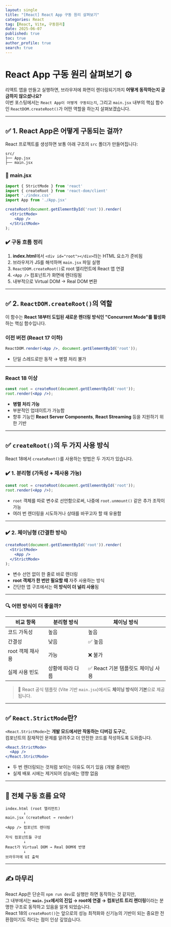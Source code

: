 ```yaml
---
layout: single
title: "[React] React App 구동 원리 살펴보기"
categories: React
tag: [React, Vite, 구동원리]
date: 2025-06-07
published: true
toc: true
author_profile: true
search: true
---
```


# React App 구동 원리 살펴보기 ⚙️

리액트 앱을 만들고 실행하면, 브라우저에 화면이 렌더링되기까지 **어떻게 동작하는지 궁금하지 않으셨나요?**  
이번 포스팅에서는 `React App이 어떻게 구동되는지`, 그리고 `main.jsx` 내부의 핵심 함수인 `ReactDOM.createRoot()`가 어떤 역할을 하는지 살펴보겠습니다.

---

## ✅ 1. React App은 어떻게 구동되는 걸까?

React 프로젝트를 생성하면 보통 아래 구조의 `src` 폴더가 만들어집니다:

```
src/
├── App.jsx
├── main.jsx
```

### 📁 main.jsx

```jsx
import { StrictMode } from 'react'
import { createRoot } from 'react-dom/client'
import './index.css'
import App from './App.jsx'

createRoot(document.getElementById('root')).render(
  <StrictMode>
    <App />
  </StrictMode>
);
```

### ✔️ 구동 흐름 정리

1. **index.html**에서 `<div id="root"></div>`라는 HTML 요소가 준비됨
2. 브라우저가 JS를 해석하며 `main.jsx` 파일 실행
3. `ReactDOM.createRoot()`로 root 엘리먼트에 React 앱 연결
4. `<App />` 컴포넌트가 화면에 렌더링됨
5. 내부적으로 Virtual DOM → Real DOM 변환

---

## ✅ 2. `ReactDOM.createRoot()`의 역할

이 함수는 **React 18부터 도입된 새로운 렌더링 방식인 "Concurrent Mode"를 활성화**하는 핵심 함수입니다.

### 이전 버전 (React 17 이하)

```jsx
ReactDOM.render(<App />, document.getElementById('root'));
```

- 단일 스레드로만 동작 → 병렬 처리 불가

---

### React 18 이상

```jsx
const root = createRoot(document.getElementById('root'));
root.render(<App />);
```

- **병렬 처리 가능**
- 부분적인 업데이트가 가능함
- 향후 기능인 **React Server Components**, **React Streaming** 등을 지원하기 위한 기반

---

## ✅ `createRoot()`의 두 가지 사용 방식

React 18에서 `createRoot()`를 사용하는 방법은 두 가지가 있습니다.

### ✔️ 1. 분리형 (가독성 + 재사용 가능)

```jsx
const root = createRoot(document.getElementById('root'));
root.render(<App />);
```

- `root` 객체를 따로 변수로 선언함으로써, 나중에 `root.unmount()` 같은 추가 조작이 가능
- 여러 번 렌더링을 시도하거나 상태를 바꾸고자 할 때 유용함

---

### ✔️ 2. 체이닝형 (간결한 방식)

```jsx
createRoot(document.getElementById('root')).render(
  <StrictMode>
    <App />
  </StrictMode>
);
```

- 변수 선언 없이 한 줄로 바로 렌더링
- **root 객체가 한 번만 필요할 때** 자주 사용하는 방식
- 간단한 앱 구조에서는 **이 방식이 더 널리 사용**됨

---

### 🔍 어떤 방식이 더 좋을까?

| 비교 항목 | 분리형 방식 | 체이닝 방식 |
|-----------|-------------|-------------|
| 코드 가독성 | 높음 | 높음 |
| 간결성 | 낮음 | ✅ 높음 |
| root 객체 재사용 | 가능 | ❌ 불가 |
| 실제 사용 빈도 | 상황에 따라 다름 | ✅ React 기본 템플릿도 체이닝 사용 |

> 📌 React 공식 템플릿 (Vite 기반 `main.jsx`)에서도 **체이닝 방식이 기본**으로 제공됩니다.

---

## ✅ `React.StrictMode`란?

`<React.StrictMode>`는 **개발 모드에서만 작동하는 디버깅 도구**로,  
컴포넌트의 잠재적인 문제를 알려주고 더 안전한 코드를 작성하도록 도와줍니다.

```jsx
<React.StrictMode>
  <App />
</React.StrictMode>
```

- 두 번 렌더링되는 것처럼 보이는 이유도 여기 있음 (개발 중에만)
- 실제 배포 시에는 제거되어 성능에는 영향 없음

---

## 📌 전체 구동 흐름 요약

```text
index.html (root 엘리먼트)
        ↓
main.jsx (createRoot → render)
        ↓
<App /> 컴포넌트 렌더링
        ↓
자식 컴포넌트들 구성
        ↓
React가 Virtual DOM → Real DOM에 반영
        ↓
브라우저에 UI 출력
```

---

## ✍️ 마무리

React App은 단순히 `npm run dev`로 실행만 하면 동작하는 것 같지만,  
그 내부에서는 **`main.jsx`에서의 진입 → root에 연결 → 컴포넌트 트리 렌더링**이라는 분명한 구조로 동작하고 있음을 알게 되었습니다.  
React 18의 `createRoot()`는 앞으로의 성능 최적화와 신기능의 기반이 되는 중요한 전환점이기도 하다는 점이 인상 깊었습니다.
